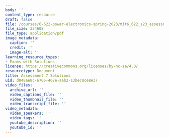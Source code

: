 ```yaml
---
body: ''
content_type: resource
draft: false
file: /courses/6-622-power-electronics-spring-2023/mit6_622_s23_assess07_sol.pdf
file_size: 324608
file_type: application/pdf
image_metadata:
  caption: ''
  credit: ''
  image-alt: ''
learning_resource_types:
- Exams with Solutions
license: https://creativecommons.org/licenses/by-nc-sa/4.0/
resourcetype: Document
title: Assessment 7 Solutions
uid: d048ae8c-6705-467e-aab2-13bec0ce8e37
video_files:
  archive_url: ''
  video_captions_file: ''
  video_thumbnail_file: ''
  video_transcript_file: ''
video_metadata:
  video_speakers: ''
  video_tags: ''
  youtube_description: ''
  youtube_id: ''
---
```

